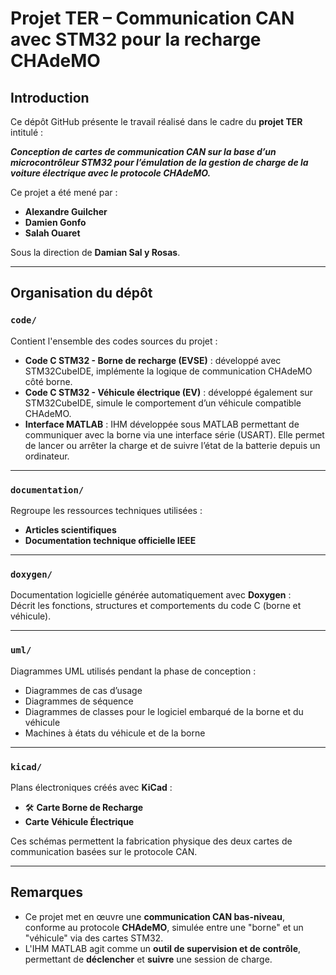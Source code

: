# Projet TER – Communication CAN avec STM32 pour la recharge CHAdeMO

##  Introduction

Ce dépôt GitHub présente le travail réalisé dans le cadre du **projet TER** intitulé :

**_Conception de cartes de communication CAN sur la base d’un microcontrôleur STM32 pour l’émulation de la gestion de charge de la voiture électrique avec le protocole CHAdeMO._**

Ce projet a été mené par :

- **Alexandre Guilcher**  
- **Damien Gonfo**  
- **Salah Ouaret**  

Sous la direction de **Damian Sal y Rosas**.

---

##  Organisation du dépôt

### `code/`
Contient l'ensemble des codes sources du projet :
-  **Code C STM32 - Borne de recharge (EVSE)** : développé avec STM32CubeIDE, implémente la logique de communication CHAdeMO côté borne.
-  **Code C STM32 - Véhicule électrique (EV)** : développé également sur STM32CubeIDE, simule le comportement d’un véhicule compatible CHAdeMO.
-  **Interface MATLAB** : IHM développée sous MATLAB permettant de communiquer avec la borne via une interface série (USART). Elle permet de lancer ou arrêter la charge et de suivre l’état de la batterie depuis un ordinateur.

---

### `documentation/`
Regroupe les ressources techniques utilisées :
-  **Articles scientifiques**
-  **Documentation technique officielle IEEE**

---

### `doxygen/`
Documentation logicielle générée automatiquement avec **Doxygen** :  
Décrit les fonctions, structures et comportements du code C (borne et véhicule).

---

### `uml/`
Diagrammes UML utilisés pendant la phase de conception :
- Diagrammes de cas d’usage
- Diagrammes de séquence
- Diagrammes de classes pour le logiciel embarqué de la borne et du véhicule
- Machines à états du véhicule et de la borne

---

### `kicad/`
Plans électroniques créés avec **KiCad** :
- 🛠 **Carte Borne de Recharge**
-  **Carte Véhicule Électrique**

Ces schémas permettent la fabrication physique des deux cartes de communication basées sur le protocole CAN.

---

##  Remarques

- Ce projet met en œuvre une **communication CAN bas-niveau**, conforme au protocole **CHAdeMO**, simulée entre une "borne" et un "véhicule" via des cartes STM32.
- L'IHM MATLAB agit comme un **outil de supervision et de contrôle**, permettant de **déclencher** et **suivre** une session de charge.

